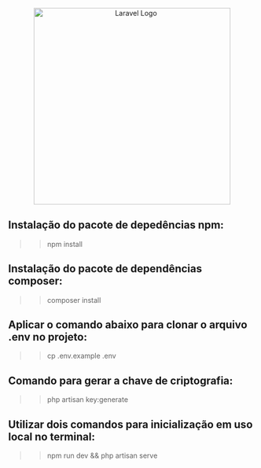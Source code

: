 <p align="center"><a href="https://laravel.com" target="_blank"><img src="https://raw.githubusercontent.com/laravel/art/master/logo-lockup/5%20SVG/2%20CMYK/1%20Full%20Color/laravel-logolockup-cmyk-red.svg" width="400" alt="Laravel Logo"></a></p>

## Instalação do pacote de depedências npm:
>> npm install

## Instalação do pacote de dependências composer:
>> composer install

## Aplicar o comando abaixo para clonar o arquivo .env no projeto:
>> cp .env.example .env

## Comando para gerar a chave de criptografia:
>> php artisan key:generate

## Utilizar dois comandos para inicialização em uso local no terminal:
>> npm run dev && php artisan serve

